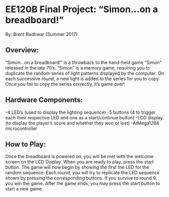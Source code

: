 # EE120B Final Project: “Simon…on a breadboard!”
By: Brent Badhwar
(Summer 2017)

## Overview:

“Simon…on a breadboard!” is a throwback to the hand-held game “Simon” released in
the late 70’s. “Simon” is a memory game, requiring you to duplicate the random series of light
patterns displayed by the computer. On each successive round, a new light is added to the
series for you to copy. Once you fail to copy the series correctly, it’s game over!

## Hardware Components:

-4 LED’s (used to display the lighting sequence)
-5 buttons (4 to trigger each their respective LED and one as a start/continue button)
-LCD display (to display the player’s score and whether they won or lost)
-AtMega1284 microcontroller

## How to Play:

Once the breadboard is powered on, you will be met with the welcome screen on the
LCD Display. When you are ready to play, press the start button. The game will now begin by
showing the first the LED for the random sequence. Each round, you will try to replicate the
LED sequence shown by pressing the corresponding buttons. If you survive to round 9, you
win the game. After the game ends, you may press the start button to start a new game.
